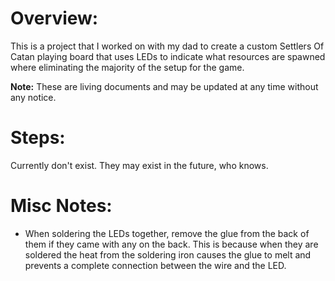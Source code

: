 # Overview:
This is a project that I worked on with my dad to create a custom Settlers Of
Catan playing board that uses LEDs to indicate what resources are spawned where
eliminating the majority of the setup for the game.

**Note:** These are living documents and may be updated at any time without any
notice.

# Steps:
Currently don't exist. They may exist in the future, who knows.

# Misc Notes:
  - When soldering the LEDs together, remove the glue from the back of them if
  they came with any on the back. This is because when they are soldered the
  heat from the soldering iron causes the glue to melt and prevents a complete
  connection between the wire and the LED.